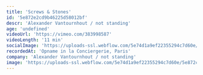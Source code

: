 ```yaml
---
title: 'Screws & Stones'
id: '5e872e2cd9b46225d58012bf'
descr: 'Alexander Vantournhout / not standing'
age: 'undefined'
videoUrl: 'https://vimeo.com/383998587'
videoLength: '11 min'
socialImage: 'https://uploads-ssl.webflow.com/5e74d1a9ef22355294c7d60e/5e872c5a6f19e25fb5de4de5_Screws%20%26%20Stones.png'
recordedAt: 'Opname in la Conciergerie, Paris'
company: 'Alexander Vantournhout / not standing'
image: 'https://uploads-ssl.webflow.com/5e74d1a9ef22355294c7d60e/5e872c5a6f19e25fb5de4de5_Screws%20%26%20Stones.png'
---
```

